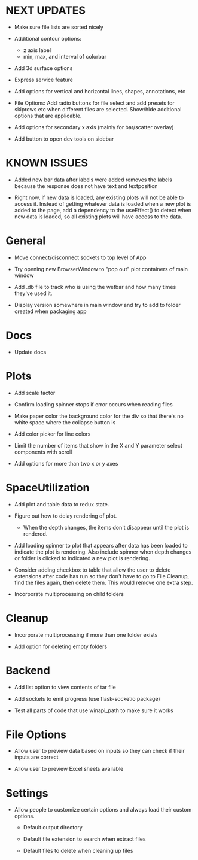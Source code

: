 NEXT UPDATES
============

- Make sure file lists are sorted nicely

- Additional contour options:

  - z axis label
  - min, max, and interval of colorbar

- Add 3d surface options

- Express service feature

- Add options for vertical and horizontal lines, shapes,
  annotations, etc

- File Options: Add radio buttons for file select
  and add presets for skiprows etc when different
  files are selected. Show/hide additional options
  that are applicable.

- Add options for secondary x axis (mainly for bar/scatter overlay)

- Add button to open dev tools on sidebar

KNOWN ISSUES
============

- Added new bar data after labels were added removes
  the labels because the response does not have text
  and textposition

- Right now, if new data is loaded, any existing plots
  will not be able to access it. Instead of getting
  whatever data is loaded when a new plot is added to
  the page, add a dependency to the useEffect() to detect
  when new data is loaded, so all existing plots will
  have access to the data.

General
=======

- Move connect/disconnect sockets to top level of App

- Try opening new BrowserWindow to "pop out" plot containers
  of main window

- Add .db file to track who is using the wetbar and how many
  times they've used it.

- Display version somewhere in main window and try to add to
  folder created when packaging app

Docs
====

- Update docs

Plots
=====

- Add scale factor

- Confirm loading spinner stops if error occurs when reading
  files

- Make paper color the background color for the div so that
  there's no white space where the collapse button is

- Add color picker for line colors

- Limit the number of items that show in the X and Y parameter
  select components with scroll

- Add options for more than two x or y axes

SpaceUtilization
================

- Add plot and table data to redux state.

- Figure out how to delay rendering of plot.

  - When the depth changes, the items don't disappear until
    the plot is rendered. 

- Add loading spinner to plot that appears after data has been
  loaded to indicate the plot is rendering. Also include spinner
  when depth changes or folder is clicked to indicated a new plot
  is rendering.

- Consider adding checkbox to table that allow the user to
  delete extensions after code has run so they don't have to
  go to File Cleanup, find the files again, then delete them.
  This would remove one extra step.

- Incorporate multiprocessing on child folders

Cleanup
=======

- Incorporate multiprocessing if more than one folder exists

- Add option for deleting empty folders

Backend
=======

- Add list option to view contents of tar file

- Add sockets to emit progress (use flask-socketio package)

- Test all parts of code that use winapi_path to make sure it works

File Options
============

- Allow user to preview data based on inputs so they can check if their
  inputs are correct

- Allow user to preview Excel sheets available

Settings
========

- Allow people to customize certain options and always load
  their custom options.

  - Default output directory

  - Default file extension to search when extract files

  - Default files to delete when cleaning up files